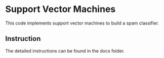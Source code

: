 # Support Vector Machines

This code implements support vector machines to build a spam classifier.

## Instruction

The detailed instructions can be found in the docs folder.

